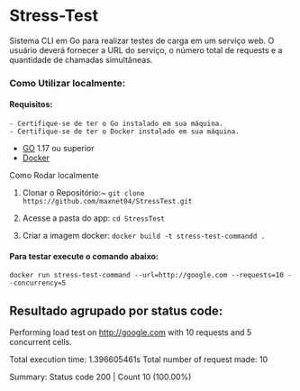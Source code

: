 # Stress-Test

Sistema CLI em Go para realizar testes de carga em um serviço web. O usuário deverá fornecer a URL do serviço, o número total de requests e a quantidade de chamadas simultâneas.

### Como Utilizar localmente:
#### Requisitos:
    - Certifique-se de ter o Go instalado em sua máquina.
    - Certifique-se de ter o Docker instalado em sua máquina.
    
- [GO](https://golang.org/doc/insttall) 1.17 ou superior
- [Docker](https://docs.docker.com/get-docker/)


Como Rodar localmente

  1. Clonar o Repositório:~
  ```git clone https://github.com/maxnet04/StressTest.git```


  2. Acesse a pasta do app:
  ```cd StressTest```

  3. Criar a imagem docker:
  ```docker build -t stress-test-commandd . ```


#### Para testar execute o comando abaixo:

```docker run stress-test-command --url=http://google.com --requests=10 --concurrency=5 ```

## Resultado agrupado por status code:

Performing load test on http://google.com with 10 requests and 5 concurrent cells.

Total execution time: 1.396605461s
Total number of request made: 10

Summary:
Status code 200 | Count  10 (100.00%)